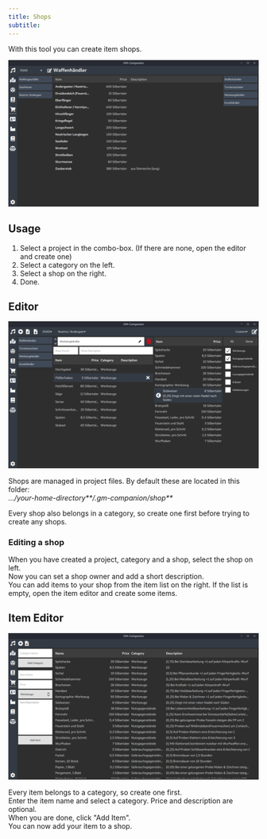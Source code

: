 ```yaml
---
title: Shops
subtitle:
---
```


With this tool you can create item shops.

![](/images/shop-tool-01.png)

## Usage

1. Select a project in the combo-box. (If there are none, open the editor and create one)
2. Select a category on the left.
3. Select a shop on the right.
4. Done.

## Editor

![](/images/shop-editor-01.png)

Shops are managed in project files. By default these are located in this folder:  
_.../your-home-directory**/.gm-companion/shop**_

Every shop also belongs in a category, so create one first before trying to create any shops.

### Editing a shop

When you have created a project, category and a shop, select the shop on left.  
Now you can set a shop owner and add a short description.  
You can add items to your shop from the item list on the right. If the list is empty, open the item editor and create some items.

## Item Editor

![](/images/item-editor-01.png)

Every item belongs to a category, so create one first.  
Enter the item name and select a category. Price and description are optional.  
When you are done, click "Add Item".  
You can now add your item to a shop.
